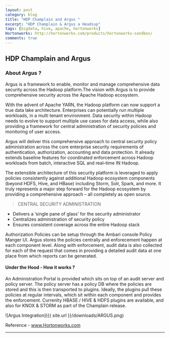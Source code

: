 ```yaml
---
layout: post
category: blog
title: "HDP Champlain and Argus "
excerpt: "HDP Champlain & Argus a Headsup"
tags: [bigdata, hive, apache, hortonworks]
Hortonworks: http://hortonworks.com/products/hortonworks-sandbox/
comments: true
---
```


## HDP Champlain and Argus 

### About Argus ? 
Argus is a framework to enable, monitor and manage comprehensive data security across the Hadoop platform.The vision with Argus is to provide comprehensive security across the Apache Hadoop ecosystem. 

With the advent of  Apache YARN, the Hadoop platform can now support a true data lake architecture. Enterprises can potentially run multiple workloads, in a multi tenant environment. Data security within Hadoop needs to evolve to support multiple use cases for data access, while also providing a framework for central administration of security policies and monitoring of user access.

Argus will deliver this comprehensive approach to central security policy administration across the core enterprise security requirements of authentication, authorization, accounting and data protection. It already extends baseline features for coordinated enforcement across Hadoop workloads from batch, interactive SQL and real–time IN Hadoop. 

The extensible architecture of this security platform is leveraged to apply policies consistently against additional Hadoop ecosystem components (beyond HDFS, Hive, and HBase) including Storm, Solr, Spark, and more. It truly represents a major step forward for the Hadoop ecosystem by providing a comprehensive approach – all completely as open source.

 >CENTRAL SECURITY ADMINISTRATION

- Delivers a ‘single pane of glass’ for the security administrator
- Centralizes administration of security policy
- Ensures consistent coverage across the entire Hadoop stack

Authorization Policies can be setup through the Ambari console Policy Manger UI. Argus stores the policies centrally and enforecement happen at each component level. Along with enforcement, audit data is also collected for each of the request that comes in providing a detailed audit data at one place from which reports can be generated.

#### Under the Hood - How it works ?
An Administration Portal is provided which sits on top of an audit server and policy server. The policy server has a policy DB where the policies are stored and this is then transported to plugins. Ideally, the plugins pull these policies at regular intervals, which sit within each component and provides the enforcement. Currenlty HBASE / HIVE & HDFS plugins are available, and also for KNOX & STORM as part of the Champlain release.

![Argus Integration]({{ site.url }}/downloads/ARGUS.png)

Reference - www.Hortonworks.com

***









